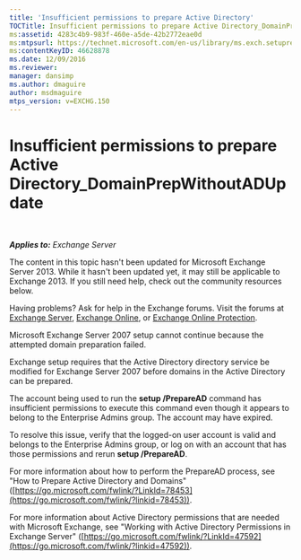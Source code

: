 ```yaml
---
title: 'Insufficient permissions to prepare Active Directory'
TOCTitle: Insufficient permissions to prepare Active Directory_DomainPrepWithoutADUpdate
ms:assetid: 4283c4b9-983f-460e-a5de-42b2772eae0d
ms:mtpsurl: https://technet.microsoft.com/en-us/library/ms.exch.setupreadiness.domainprepwithoutadupdate(v=EXCHG.150)
ms:contentKeyID: 46628878
ms.date: 12/09/2016
ms.reviewer: 
manager: dansimp
ms.author: dmaguire
author: msdmaguire
mtps_version: v=EXCHG.150
---
```


# Insufficient permissions to prepare Active Directory\_DomainPrepWithoutADUpdate

 

_**Applies to:** Exchange Server_

The content in this topic hasn't been updated for Microsoft Exchange Server 2013. While it hasn't been updated yet, it may still be applicable to Exchange 2013. If you still need help, check out the community resources below.

Having problems? Ask for help in the Exchange forums. Visit the forums at [Exchange Server](https://go.microsoft.com/fwlink/p/?linkid=60612), [Exchange Online](https://go.microsoft.com/fwlink/p/?linkid=267542), or [Exchange Online Protection](https://go.microsoft.com/fwlink/p/?linkid=285351).

Microsoft Exchange Server 2007 setup cannot continue because the attempted domain preparation failed.

Exchange setup requires that the Active Directory directory service be modified for Exchange Server 2007 before domains in the Active Directory can be prepared.

The account being used to run the **setup /PrepareAD** command has insufficient permissions to execute this command even though it appears to belong to the Enterprise Admins group. The account may have expired.

To resolve this issue, verify that the logged-on user account is valid and belongs to the Enterprise Admins group, or log on with an account that has those permissions and rerun **setup /PrepareAD**.

For more information about how to perform the PrepareAD process, see "How to Prepare Active Directory and Domains" ([https://go.microsoft.com/fwlink/?LinkId=78453](https://go.microsoft.com/fwlink/?linkid=78453)).

For more information about Active Directory permissions that are needed with Microsoft Exchange, see "Working with Active Directory Permissions in Exchange Server" ([https://go.microsoft.com/fwlink/?LinkId=47592](https://go.microsoft.com/fwlink/?linkid=47592)).
